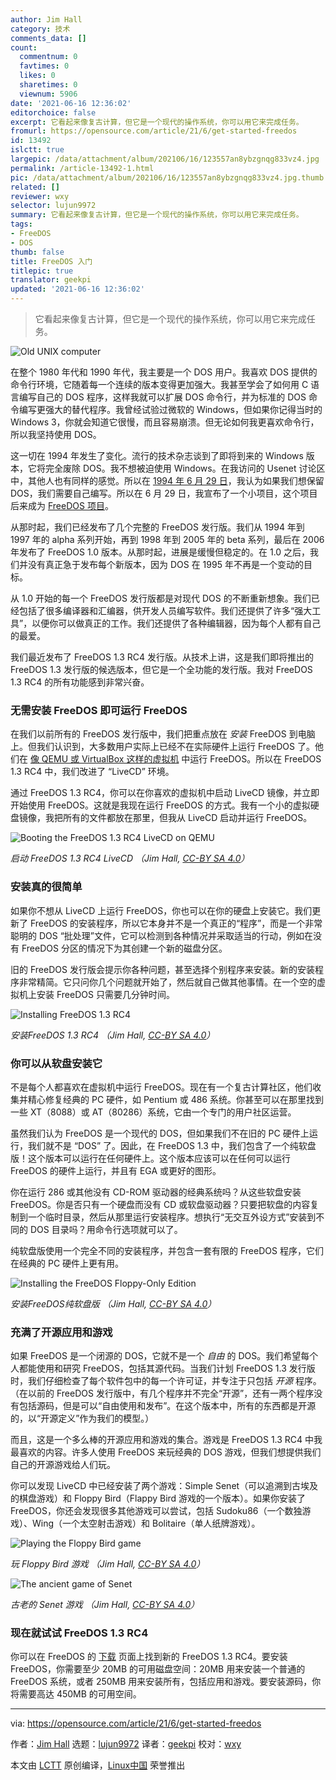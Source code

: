 ```yaml
---
author: Jim Hall
category: 技术
comments_data: []
count:
  commentnum: 0
  favtimes: 0
  likes: 0
  sharetimes: 0
  viewnum: 5906
date: '2021-06-16 12:36:02'
editorchoice: false
excerpt: 它看起来像复古计算，但它是一个现代的操作系统，你可以用它来完成任务。
fromurl: https://opensource.com/article/21/6/get-started-freedos
id: 13492
islctt: true
largepic: /data/attachment/album/202106/16/123557an8ybzgnqg833vz4.jpg
permalink: /article-13492-1.html
pic: /data/attachment/album/202106/16/123557an8ybzgnqg833vz4.jpg.thumb.jpg
related: []
reviewer: wxy
selector: lujun9972
summary: 它看起来像复古计算，但它是一个现代的操作系统，你可以用它来完成任务。
tags:
- FreeDOS
- DOS
thumb: false
title: FreeDOS 入门
titlepic: true
translator: geekpi
updated: '2021-06-16 12:36:02'
---
```



> 
> 它看起来像复古计算，但它是一个现代的操作系统，你可以用它来完成任务。
> 
> 
> 


![](/data/attachment/album/202106/16/123557an8ybzgnqg833vz4.jpg "Old UNIX computer")


在整个 1980 年代和 1990 年代，我主要是一个 DOS 用户。我喜欢 DOS 提供的命令行环境，它随着每一个连续的版本变得更加强大。我甚至学会了如何用 C 语言编写自己的 DOS 程序，这样我就可以扩展 DOS 命令行，并为标准的 DOS 命令编写更强大的替代程序。我曾经试验过微软的 Windows，但如果你记得当时的 Windows 3，你就会知道它很慢，而且容易崩溃。但无论如何我更喜欢命令行，所以我坚持使用 DOS。


这一切在 1994 年发生了变化。流行的技术杂志谈到了即将到来的 Windows 版本，它将完全废除 DOS。我不想被迫使用 Windows。在我访问的 Usenet 讨论区中，其他人也有同样的感觉。所以在 [1994 年 6 月 29 日](https://groups.google.com/g/comp.os.msdos.apps/c/oQmT4ETcSzU/m/O1HR8PE2u-EJ)，我认为如果我们想保留 DOS，我们需要自己编写。所以在 6 月 29 日，我宣布了一个小项目，这个项目后来成为 [FreeDOS 项目](https://www.freedos.org/)。


从那时起，我们已经发布了几个完整的 FreeDOS 发行版。我们从 1994 年到 1997 年的 alpha 系列开始，再到 1998 年到 2005 年的 beta 系列，最后在 2006 年发布了 FreeDOS 1.0 版本。从那时起，进展是缓慢但稳定的。在 1.0 之后，我们并没有真正急于发布每个新版本，因为 DOS 在 1995 年不再是一个变动的目标。


从 1.0 开始的每一个 FreeDOS 发行版都是对现代 DOS 的不断重新想象。我们已经包括了很多编译器和汇编器，供开发人员编写软件。我们还提供了许多“强大工具”，以便你可以做真正的工作。我们还提供了各种编辑器，因为每个人都有自己的最爱。


我们最近发布了 FreeDOS 1.3 RC4 发行版。从技术上讲，这是我们即将推出的 FreeDOS 1.3 发行版的候选版本，但它是一个全功能的发行版。我对 FreeDOS 1.3 RC4 的所有功能感到非常兴奋。


### 无需安装 FreeDOS 即可运行 FreeDOS


在我们以前所有的 FreeDOS 发行版中，我们把重点放在 *安装* FreeDOS 到电脑上。但我们认识到，大多数用户实际上已经不在实际硬件上运行 FreeDOS 了。他们在 [像 QEMU 或 VirtualBox 这样的虚拟机](https://opensource.com/article/20/8/virt-tools) 中运行 FreeDOS。所以在 FreeDOS 1.3 RC4 中，我们改进了 “LiveCD” 环境。


通过 FreeDOS 1.3 RC4，你可以在你喜欢的虚拟机中启动 LiveCD 镜像，并立即开始使用 FreeDOS。这就是我现在运行 FreeDOS 的方式。我有一个小的虚拟硬盘镜像，我把所有的文件都放在那里，但我从 LiveCD 启动并运行 FreeDOS。


![Booting the FreeDOS 1.3 RC4 LiveCD on QEMU](/data/attachment/album/202106/16/123604cc1nc4fjxcep09cc.png "Booting the FreeDOS 1.3 RC4 LiveCD")


*启动 FreeDOS 1.3 RC4 LiveCD （Jim Hall, [CC-BY SA 4.0](https://creativecommons.org/licenses/by-sa/4.0/)）*


### 安装真的很简单


如果你不想从 LiveCD 上运行 FreeDOS，你也可以在你的硬盘上安装它。我们更新了 FreeDOS 的安装程序，所以它本身并不是一个真正的“程序”，而是一个非常聪明的 DOS “批处理”文件，它可以检测到各种情况并采取适当的行动，例如在没有 FreeDOS 分区的情况下为其创建一个新的磁盘分区。


旧的 FreeDOS 发行版会提示你各种问题，甚至选择个别程序来安装。新的安装程序非常精简。它只问你几个问题就开始了，然后就自己做其他事情。在一个空的虚拟机上安装 FreeDOS 只需要几分钟时间。


![Installing FreeDOS 1.3 RC4](/data/attachment/album/202106/16/123604cos9cvrvsloz5g5z.png "Installing FreeDOS 1.3 RC4")


*安装FreeDOS 1.3 RC4 （Jim Hall, [CC-BY SA 4.0](https://creativecommons.org/licenses/by-sa/4.0/)）*


### 你可以从软盘安装它


不是每个人都喜欢在虚拟机中运行 FreeDOS。现在有一个复古计算社区，他们收集并精心修复经典的 PC 硬件，如 Pentium 或 486 系统。你甚至可以在那里找到一些 XT（8088）或 AT（80286）系统，它由一个专门的用户社区运营。


虽然我们认为 FreeDOS 是一个现代的 DOS，但如果我们不在旧的 PC 硬件上运行，我们就不是 “DOS” 了。因此，在 FreeDOS 1.3 中，我们包含了一个纯软盘版！这个版本可以运行在任何硬件上。这个版本应该可以在任何可以运行 FreeDOS 的硬件上运行，并且有 EGA 或更好的图形。


你在运行 286 或其他没有 CD-ROM 驱动器的经典系统吗？从这些软盘安装 FreeDOS。你是否只有一个硬盘而没有 CD 或软盘驱动器？只要把软盘的内容复制到一个临时目录，然后从那里运行安装程序。想执行“无交互外设方式”安装到不同的 DOS 目录吗？用命令行选项就可以了。


纯软盘版使用一个完全不同的安装程序，并包含一套有限的 FreeDOS 程序，它们在经典的 PC 硬件上更有用。


![Installing the FreeDOS Floppy-Only Edition](/data/attachment/album/202106/16/123605bcnpiew4k34nqs2s.png "Installing the FreeDOS Floppy-Only Edition")


*安装FreeDOS纯软盘版 （Jim Hall, [CC-BY SA 4.0](https://creativecommons.org/licenses/by-sa/4.0/)）*


### 充满了开源应用和游戏


如果 FreeDOS 是一个闭源的 DOS，它就不是一个 *自由* 的 DOS。我们希望每个人都能使用和研究 FreeDOS，包括其源代码。当我们计划 FreeDOS 1.3 发行版时，我们仔细检查了每个软件包中的每一个许可证，并专注于只包括 *开源* 程序。（在以前的 FreeDOS 发行版中，有几个程序并不完全“开源”，还有一两个程序没有包括源码，但是可以“自由使用和发布”。在这个版本中，所有的东西都是开源的，以“开源定义”作为我们的模型。）


而且，这是一个多么棒的开源应用和游戏的集合。游戏是 FreeDOS 1.3 RC4 中我最喜欢的内容。许多人使用 FreeDOS 来玩经典的 DOS 游戏，但我们想提供我们自己的开源游戏给人们玩。


你可以发现 LiveCD 中已经安装了两个游戏：Simple Senet（可以追溯到古埃及的棋盘游戏）和 Floppy Bird（Flappy Bird 游戏的一个版本）。如果你安装了 FreeDOS，你还会发现很多其他游戏可以尝试，包括 Sudoku86（一个数独游戏）、Wing（一个太空射击游戏）和 Bolitaire（单人纸牌游戏）。


![Playing the Floppy Bird game](/data/attachment/album/202106/16/123605pbv58vbv8whkbhuk.png "Playing the Floppy Bird game")


*玩 Floppy Bird 游戏 （Jim Hall, [CC-BY SA 4.0](https://creativecommons.org/licenses/by-sa/4.0/)）*


![The ancient game of Senet](/data/attachment/album/202106/16/123605qpxh5rhshshh58r8.png "The ancient game of Senet")


*古老的 Senet 游戏 （Jim Hall, [CC-BY SA 4.0](https://creativecommons.org/licenses/by-sa/4.0/)）*


### 现在就试试 FreeDOS 1.3 RC4


你可以在 FreeDOS 的 [下载](https://www.freedos.org/download/) 页面上找到新的 FreeDOS 1.3 RC4。要安装 FreeDOS，你需要至少 20MB 的可用磁盘空间：20MB 用来安装一个普通的 FreeDOS 系统，或者 250MB 用来安装所有，包括应用和游戏。要安装源码，你将需要高达 450MB 的可用空间。




---


via: <https://opensource.com/article/21/6/get-started-freedos>


作者：[Jim Hall](https://opensource.com/users/jim-hall) 选题：[lujun9972](https://github.com/lujun9972) 译者：[geekpi](https://github.com/geekpi) 校对：[wxy](https://github.com/wxy)


本文由 [LCTT](https://github.com/LCTT/TranslateProject) 原创编译，[Linux中国](https://linux.cn/) 荣誉推出